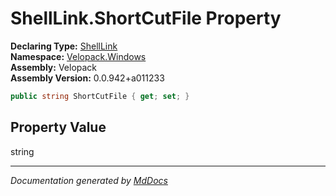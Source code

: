﻿<!--  
  <auto-generated>   
    The contents of this file were generated by a tool.  
    Changes to this file may be list if the file is regenerated  
  </auto-generated>   
-->

# ShellLink.ShortCutFile Property

**Declaring Type:** [ShellLink](../index.md)  
**Namespace:** [Velopack.Windows](../../index.md)  
**Assembly:** Velopack  
**Assembly Version:** 0.0.942+a011233

```csharp
public string ShortCutFile { get; set; }
```

## Property Value

string

___

*Documentation generated by [MdDocs](https://github.com/ap0llo/mddocs)*
